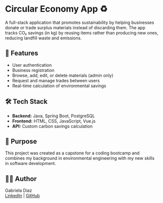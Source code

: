 # Circular Economy App ♻️

A full-stack application that promotes sustainability by helping businesses donate or trade surplus materials instead of discarding them. The app tracks CO₂ savings (in kg) by reusing items rather than producing new ones, reducing landfill waste and emissions.

## 🚀 Features
- User authentication
- Business registration
- Browse, add, edit, or delete materials (admin only)
- Request and manage trades between users
- Real-time calculation of environmental savings

## 🛠️ Tech Stack
- **Backend:** Java, Spring Boot, PostgreSQL
- **Frontend:** HTML, CSS, JavaScript, Vue.js
- **API:** Custom carbon savings calculation

## 🎯 Purpose
This project was created as a capstone for a coding bootcamp and combines my background in environmental engineering with my new skills in software development.

## 👩‍💻 Author
Gabriela Diaz  
[LinkedIn](https://www.linkedin.com/in/gabrieladiazgomez/) | [GitHub](https://github.com/Gabrieladg22)
